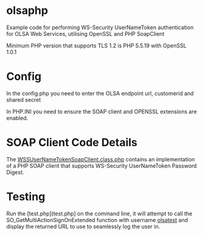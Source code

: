 # olsaphp
Example code for performing WS-Security UserNameToken authentication for OLSA Web Services, utilising OpenSSL and PHP SoapClient

Minimum PHP version that supports TLS 1.2 is PHP 5.5.19 with OpenSSL 1.0.1

# Config
In the config.php you need to enter the OLSA endpoint url, customerid and shared secret

In PHP.INI you need to ensure the SOAP client and OPENSSL extensions are enabled.

# SOAP Client Code Details
The [WSSUserNameTokenSoapClient.class.php](WSSUserNameTokenSoapClient.class.php) contains an implementation of a PHP SOAP client that supports WS-Security UserNameToken Password Digest.

# Testing
Run the [test.php](test.php] on the command line, it will attempt to call the SO_GetMultiActionSignOnExtended function with username [olsatest](test.php) and display the returned URL to use to seamlessly log the user in.

